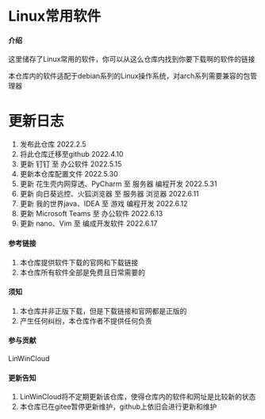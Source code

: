 # Linux常用软件

#### 介绍
这里储存了Linux常用的软件，你可以从这么仓库内找到你要下载啊的软件的链接

本仓库内的软件适配于debian系列的Linux操作系统，对arch系列需要兼容的包管理器

# 更新日志
1. 发布此仓库 2022.2.5
2. 将此仓库迁移至github 2022.4.10
3. 更新 钉钉 至 办公软件 2022.5.15
4. 更新本仓库配置文件 2022.5.30
5. 更新 花生壳内网穿透、PyCharm 至 服务器 编程开发 2022.5.31
6. 更新 向日葵远控、火狐浏览器 至 服务器 浏览器 2022.6.11
7. 更新 我的世界java、IDEA 至 游戏 编程开发 2022.6.12
8. 更新 Microsoft Teams 至 办公软件 2022.6.13
9. 更新 nano、Vim 至 编成开发软件 2022.6.17

#### 参考链接
1. 本仓库提供软件下载的官网和下载链接
2. 本仓库所有软件全部是免费且日常需要的

####  须知
1. 本仓库并非正版下载，但是下载链接和官网都是正版的
2. 产生任何纠纷，本仓库作者不提供任何负责

#### 参与贡献

LinWinCloud

#### 更新告知
1. LinWinCloud将不定期更新该仓库，使得仓库内的软件和网址是比较新的状态
2. 本仓库已在gitee暂停更新维护，github上依旧会进行更新和维护
